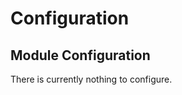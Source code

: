 # Configuration <a id="module-loginhooks-configuration"></a>

## Module Configuration  <a id="module-loginhooks-configuration-module"></a>

There is currently nothing to configure.
